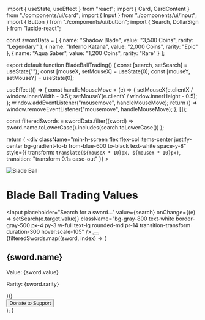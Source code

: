 import { useState, useEffect } from "react";
import { Card, CardContent } from "./components/ui/card";
import { Input } from "./components/ui/input";
import { Button } from "./components/ui/button";
import { Search, DollarSign } from "lucide-react";

const swordData = [
  { name: "Shadow Blade", value: "3,500 Coins", rarity: "Legendary" },
  { name: "Inferno Katana", value: "2,000 Coins", rarity: "Epic" },
  { name: "Aqua Saber", value: "1,200 Coins", rarity: "Rare" }
];

export default function BladeBallTrading() {
  const [search, setSearch] = useState("");
  const [mouseX, setMouseX] = useState(0);
  const [mouseY, setMouseY] = useState(0);

  useEffect(() => {
    const handleMouseMove = (e) => {
      setMouseX(e.clientX / window.innerWidth - 0.5);
      setMouseY(e.clientY / window.innerHeight - 0.5);
    };
    window.addEventListener("mousemove", handleMouseMove);
    return () => window.removeEventListener("mousemove", handleMouseMove);
  }, []);

  const filteredSwords = swordData.filter((sword) =>
    sword.name.toLowerCase().includes(search.toLowerCase())
  );

  return (
    <div
      className="min-h-screen flex flex-col items-center justify-center bg-gradient-to-b from-blue-600 to-black text-white space-y-8"
      style={{
        transform: `translate(${mouseX * 10}px, ${mouseY * 10}px)`,
        transition: "transform 0.1s ease-out"
      }}
    >
      <div className="flex justify-center mb-6">
        <img src="/Blade_Ball_2023.webp" alt="Blade Ball" className="w-full max-w-xs md:max-w-md lg:max-w-lg" />
      </div>
      <h1 className="text-5xl font-extrabold text-center mb-6">Blade Ball Trading Values</h1>
      <div className="flex gap-4 justify-center mb-8 w-full max-w-xl relative">
        <Input
          placeholder="Search for a sword..."
          value={search}
          onChange={(e) => setSearch(e.target.value)}
          className="bg-gray-800 text-white border-gray-500 px-4 py-3 w-full text-lg rounded-md pr-14 transition-transform duration-300 hover:scale-105"
        />
        <Button variant="outline" className="absolute right-2 top-1/2 transform -translate-y-1/2 border-gray-500 text-white px-4 py-3 transition-transform duration-300 hover:scale-110">
          <Search className="w-6 h-6" />
        </Button>
      </div>
      <div className="grid grid-cols-1 md:grid-cols-3 gap-6">
        {filteredSwords.map((sword, index) => (
          <Card key={index} className="bg-gray-900 text-white border-gray-700 transition-transform duration-300 hover:scale-105">
            <CardContent className="p-6">
              <h2 className="text-2xl font-semibold">{sword.name}</h2>
              <p className="text-gray-400">Value: {sword.value}</p>
              <p className="text-gray-400">Rarity: {sword.rarity}</p>
            </CardContent>
          </Card>
        ))}
      </div>
      <div className="mt-8 text-center">
        <Button variant="primary" className="flex items-center gap-3 bg-yellow-500 hover:bg-yellow-600 text-black font-bold py-3 px-6 rounded-lg transition-transform duration-300 hover:scale-110">
          <DollarSign className="w-6 h-6" /> Donate to Support
        </Button>
      </div>
    </div>
  );
}

